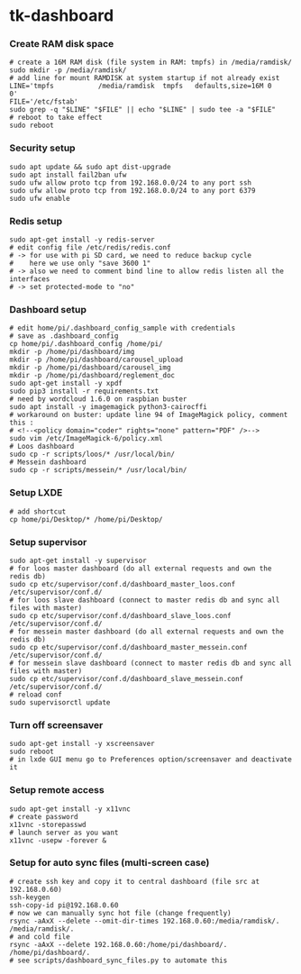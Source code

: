 # tk-dashboard

### Create RAM disk space

    # create a 16M RAM disk (file system in RAM: tmpfs) in /media/ramdisk/
    sudo mkdir -p /media/ramdisk/
    # add line for mount RAMDISK at system startup if not already exist
    LINE='tmpfs           /media/ramdisk  tmpfs   defaults,size=16M 0       0'
    FILE='/etc/fstab'
    sudo grep -q "$LINE" "$FILE" || echo "$LINE" | sudo tee -a "$FILE"
    # reboot to take effect
    sudo reboot

### Security setup

    sudo apt update && sudo apt dist-upgrade
    sudo apt install fail2ban ufw
    sudo ufw allow proto tcp from 192.168.0.0/24 to any port ssh
    sudo ufw allow proto tcp from 192.168.0.0/24 to any port 6379
    sudo ufw enable

### Redis setup

    sudo apt-get install -y redis-server
    # edit config file /etc/redis/redis.conf
    # -> for use with pi SD card, we need to reduce backup cycle
    #    here we use only "save 3600 1"
    # -> also we need to comment bind line to allow redis listen all the interfaces
    # -> set protected-mode to "no"

### Dashboard setup

    # edit home/pi/.dashboard_config_sample with credentials
    # save as .dashboard_config
    cp home/pi/.dashboard_config /home/pi/
    mkdir -p /home/pi/dashboard/img
    mkdir -p /home/pi/dashboard/carousel_upload
    mkdir -p /home/pi/dashboard/carousel_img
    mkdir -p /home/pi/dashboard/reglement_doc
    sudo apt-get install -y xpdf
    sudo pip3 install -r requirements.txt
    # need by wordcloud 1.6.0 on raspbian buster
    sudo apt install -y imagemagick python3-cairocffi
    # workaround on buster: update line 94 of ImageMagick policy, comment this :
    # <!--<policy domain="coder" rights="none" pattern="PDF" />-->
    sudo vim /etc/ImageMagick-6/policy.xml
    # Loos dashboard
    sudo cp -r scripts/loos/* /usr/local/bin/
    # Messein dashboard
    sudo cp -r scripts/messein/* /usr/local/bin/

### Setup LXDE

    # add shortcut
    cp home/pi/Desktop/* /home/pi/Desktop/

### Setup supervisor

    sudo apt-get install -y supervisor
    # for loos master dashboard (do all external requests and own the redis db)
    sudo cp etc/supervisor/conf.d/dashboard_master_loos.conf /etc/supervisor/conf.d/
    # for loos slave dashboard (connect to master redis db and sync all files with master)
    sudo cp etc/supervisor/conf.d/dashboard_slave_loos.conf /etc/supervisor/conf.d/
    # for messein master dashboard (do all external requests and own the redis db)
    sudo cp etc/supervisor/conf.d/dashboard_master_messein.conf /etc/supervisor/conf.d/
    # for messein slave dashboard (connect to master redis db and sync all files with master)
    sudo cp etc/supervisor/conf.d/dashboard_slave_messein.conf /etc/supervisor/conf.d/
    # reload conf
    sudo supervisorctl update

### Turn off screensaver

    sudo apt-get install -y xscreensaver
    sudo reboot
    # in lxde GUI menu go to Preferences option/screensaver and deactivate it

### Setup remote access

    sudo apt-get install -y x11vnc
    # create password
    x11vnc -storepasswd
    # launch server as you want
    x11vnc -usepw -forever &

### Setup for auto sync files (multi-screen case)

    # create ssh key and copy it to central dashboard (file src at 192.168.0.60)
    ssh-keygen
    ssh-copy-id pi@192.168.0.60
    # now we can manually sync hot file (change frequently)
    rsync -aAxX --delete --omit-dir-times 192.168.0.60:/media/ramdisk/. /media/ramdisk/.
    # and cold file
    rsync -aAxX --delete 192.168.0.60:/home/pi/dashboard/. /home/pi/dashboard/.
    # see scripts/dashboard_sync_files.py to automate this
